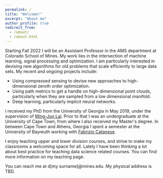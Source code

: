 ```yaml
---
permalink: /
title: "Welcome!"
excerpt: "About me"
author_profile: true
redirect_from:
  - /about/
  - /about.html
---
```


 Starting Fall 2022 I will be an Assistant Professor in the AMS department at Colorado School of Mines. My work lies in the intersection of machine learning, signal processing and optimization. I am particularly interested in devising new algorithms for old problems that scale efficiently to large data sets. My recent and ongoing projects include:
 <ul>
  <li> Using compressed sensing to devise new approaches to high-dimensional zeroth order optimization. </li>
  <li> Using path metrics to get a handle on high-dimensional point clouds, particularly when they are sampled from a low dimensional manifold. </li>
  <li> Deep learning, particularly implicit neural networks. </li>
  </ul>

I received my PhD from the University of Georgia in May 2019, under the supervision of [Ming-Jun Lai](http://alpha.math.uga.edu/~mjlai/). Prior to that I was an undergraduate at the University of Cape Town, from where I also received my Master's degree. In between Cape Town and Athens, Georgia I spent a semester at the University of Bayreuth working with [Fabrizio Catanese](https://de.wikipedia.org/wiki/Fabrizio_Catanese).   

 I enjoy teaching upper and lower division courses, and strive to make my classrooms a welcoming space for all. Lately I have been thinking a lot about best practice for teaching data science related courses. You can find more information on my teaching page.

You can reach me at d[my surname]@mines.edu. My physical address is TBD.
